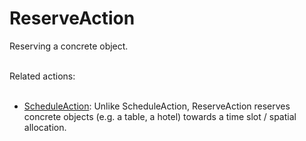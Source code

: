 # ReserveAction

Reserving a concrete object.<br/><br/>

Related actions:<br/><br/>

<ul>
<li><a class="localLink" href="http://schema.org/ScheduleAction">ScheduleAction</a></a>: Unlike ScheduleAction, ReserveAction reserves concrete objects (e.g. a table, a hotel) towards a time slot / spatial allocation.</li>
</ul>
